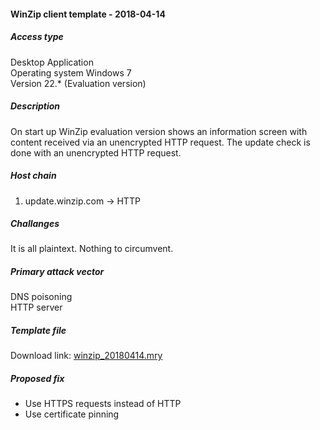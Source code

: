 #### WinZip client template - 2018-04-14

##### Access type
Desktop Application   
Operating system Windows 7   
Version 22.* (Evaluation version)  

##### Description
On start up WinZip evaluation version shows an information screen with content received via an unencrypted HTTP request.
The update check is done with an unencrypted HTTP request.

##### Host chain
  1. update.winzip.com  &#8594; HTTP 

##### Challanges
  It is all plaintext. Nothing to circumvent.
  
##### Primary attack vector

DNS poisoning   
HTTP server   

##### Template file
Download link: [winzip_20180414.mry](/templates/winzip_20180414.mry)

##### Proposed fix

  * Use HTTPS requests instead of HTTP
  * Use certificate pinning
